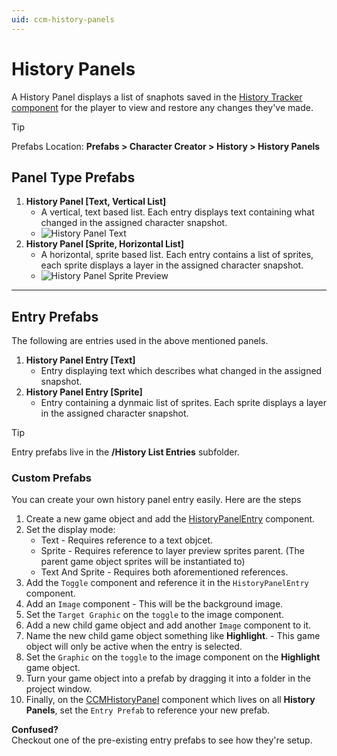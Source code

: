 ```yaml
---
uid: ccm-history-panels
---
```


# History Panels

A History Panel displays a list of snaphots saved in the [History Tracker component](xref:ccm-history-tracking-system#history-tracker-component) for the player to view and restore any changes they've made.

> [!TIP]
> Prefabs Location: **Prefabs > Character Creator > History > History Panels**

## Panel Type Prefabs

1. **History Panel [Text, Vertical List]**
   - A vertical, text based list. Each entry displays text containing what changed in the assigned character snapshot.
   - ![History Panel Text](~/images/history-panels/history-panel-text.png)
2. **History Panel [Sprite, Horizontal List]** 
   - A horizontal, sprite based list. Each entry contains a list of sprites, each sprite displays a layer in the assigned character snapshot.
   - ![History Panel Sprite Preview](~/images/history-panels/history-panel-sprite-preview.png)

---

## Entry Prefabs

The following are entries used in the above mentioned panels.

1. **History Panel Entry [Text]**
   - Entry displaying text which describes what changed in the assigned snapshot.
2. **History Panel Entry [Sprite]**
   - Entry containing a dynmaic list of sprites. Each sprite displays a layer in the assigned character snapshot.

> [!TIP]
> Entry prefabs live in the **/History List Entries** subfolder.

### Custom Prefabs
You can create your own history panel entry easily. Here are the steps
1. Create a new game object and add the [HistoryPanelEntry](xref:BlazerTech.CharacterManagement.CharacterCreator.HistoryPanelEntry) component.
2. Set the display mode:
   - Text - Requires reference to a text objcet.
   - Sprite - Requires reference to layer preview sprites parent. (The parent game object sprites will be instantiated to)
   - Text And Sprite - Requires both aforementioned references.
3. Add the `Toggle` component and reference it in the `HistoryPanelEntry` component.
4. Add an `Image` component - This will be the background image.
5. Set the `Target Graphic` on the `toggle` to the image component.
6. Add a new child game object and add another `Image` component to it.
7. Name the new child game object something like **Highlight**. - This game object will only be active when the entry is selected.
8. Set the `Graphic` on the `toggle` to the image component on the **Highlight** game object.
9. Turn your game object into a prefab by dragging it into a folder in the project window.
10. Finally, on the [CCMHistoryPanel](xref:BlazerTech.CharacterManagement.CharacterCreator.CCMHistoryPanel) component which lives on all **History Panels**, set the `Entry Prefab` to reference your new prefab.

**Confused?**  
Checkout one of the pre-existing entry prefabs to see how they're setup.